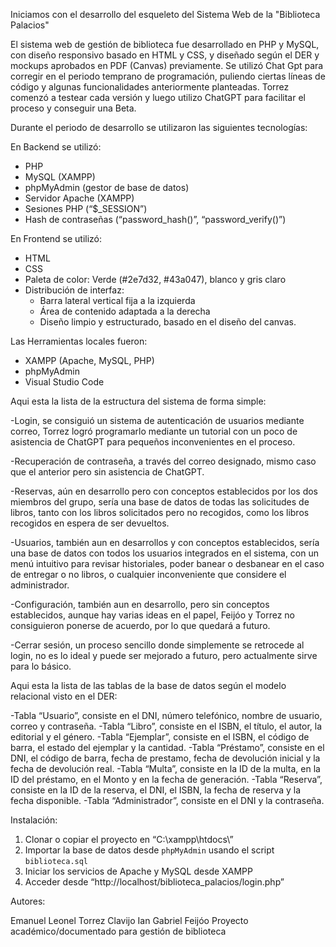 Iniciamos con el desarrollo del esqueleto del Sistema Web de la "Biblioteca Palacios"

El sistema web de gestión de biblioteca fue desarrollado en PHP y MySQL, con diseño responsivo basado en HTML y CSS, y diseñado según el DER y mockups aprobados en PDF (Canvas) previamente.
Se utilizó Chat Gpt para corregir en el periodo temprano de programación, puliendo ciertas líneas de código y algunas funcionalidades anteriormente planteadas.
Torrez comenzó a testear cada versión y luego utilizo ChatGPT para facilitar el proceso y conseguir una Beta.

Durante el periodo de desarrollo se utilizaron las siguientes tecnologías:

En Backend se utilizó:
- PHP
- MySQL (XAMPP)
- phpMyAdmin (gestor de base de datos)
- Servidor Apache (XAMPP)
- Sesiones PHP (“$_SESSION”)
- Hash de contraseñas (“password_hash()”, “password_verify()”)

En Frontend se utilizó:
- HTML
- CSS
- Paleta de color: Verde (#2e7d32, #43a047), blanco y gris claro
- Distribución de interfaz:
  - Barra lateral vertical fija a la izquierda
  - Área de contenido adaptada a la derecha
  - Diseño limpio y estructurado, basado en el diseño del canvas.

Las Herramientas locales fueron:
- XAMPP (Apache, MySQL, PHP)
- phpMyAdmin
- Visual Studio Code

Aqui esta la lista de la estructura del sistema de forma simple:

-Login, se consiguió un sistema de autenticación de usuarios mediante correo, Torrez logró programarlo mediante un tutorial con un poco de asistencia de ChatGPT para pequeños inconvenientes en el proceso.

-Recuperación de contraseña, a través del correo designado, mismo caso que el anterior pero sin asistencia de ChatGPT.

-Reservas, aún en desarrollo pero con conceptos establecidos por los dos miembros del grupo, sería una base de datos de todas las solicitudes de libros, tanto con los libros solicitados pero no recogidos, como los libros recogidos en espera de ser devueltos.

-Usuarios, también aun en desarrollos y con conceptos establecidos, sería una base de datos con todos los usuarios integrados en el sistema, con un menú intuitivo para revisar historiales, poder banear o desbanear en el caso de entregar o no libros, o cualquier inconveniente que considere el administrador.

-Configuración, también aun en desarrollo, pero sin conceptos establecidos, aunque hay varias ideas en el papel, Feijóo y Torrez no consiguieron ponerse de acuerdo, por lo que quedará a futuro.

-Cerrar sesión, un proceso sencillo donde simplemente se retrocede al login, no es lo ideal  y puede ser mejorado a futuro, pero actualmente sirve para lo básico.

Aqui esta la lista de las tablas de la base de datos según el modelo relacional visto en el DER:

-Tabla “Usuario”, consiste en el DNI, número telefónico, nombre de usuario, correo y contraseña.
-Tabla “Libro”, consiste en el ISBN, el título, el autor, la editorial y el género.
-Tabla “Ejemplar”, consiste en el ISBN, el código de barra, el estado del ejemplar y la cantidad.
-Tabla “Préstamo”, consiste en el DNI, el código de barra, fecha de prestamo, fecha de devolución inicial y la fecha de devolución real.
-Tabla “Multa”, consiste en la ID de la multa, en la ID del préstamo, en el Monto y en la fecha de generación.
-Tabla “Reserva”, consiste en la ID de la reserva, el DNI, el ISBN, la fecha de reserva y la fecha disponible. 
-Tabla “Administrador”, consiste en el DNI y la contraseña.

Instalación:

1. Clonar o copiar el proyecto en “C:\xampp\htdocs\”
2. Importar la base de datos desde `phpMyAdmin` usando el script `biblioteca.sql`
3. Iniciar los servicios de Apache y MySQL desde XAMPP
4. Acceder desde “http://localhost/biblioteca_palacios/login.php”

Autores:

Emanuel Leonel Torrez Clavijo
Ian Gabriel Feijóo
Proyecto académico/documentado para gestión de biblioteca
